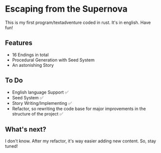 # Escaping from the Supernova

This is my first program/textadventure coded in rust. It's in english. Have fun!

## Features
- 16 Endings in total
- Procedural Generation with Seed System
- An astonishing Story

## To Do
- English language Support :white_check_mark:
- Seed System :white_check_mark:
- Story Writing/Implementing :white_check_mark:
- Refactor, so rewriting the code base for major improvements in the structure of the project :white_check_mark:

## What's next?
I don't know. After my refactor, it's way easier adding new content. So, stay tuned!
